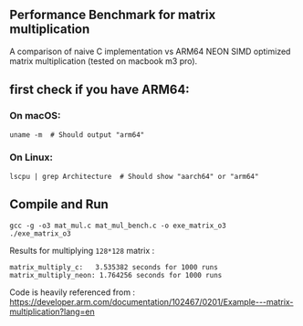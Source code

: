## Performance Benchmark for matrix multiplication

A comparison of naive C implementation vs ARM64 NEON SIMD optimized matrix multiplication (tested on macbook m3 pro).

## first check if you have ARM64:

### On macOS:
`uname -m  # Should output "arm64"`

### On Linux:
`lscpu | grep Architecture  # Should show "aarch64" or "arm64"`

## Compile and Run 
```
gcc -g -o3 mat_mul.c mat_mul_bench.c -o exe_matrix_o3
./exe_matrix_o3
```

Results for multiplying `128*128` matrix : 
```
matrix_multiply_c:   3.535382 seconds for 1000 runs
matrix_multiply_neon: 1.764256 seconds for 1000 runs
```


Code is heavily referenced from : https://developer.arm.com/documentation/102467/0201/Example---matrix-multiplication?lang=en
